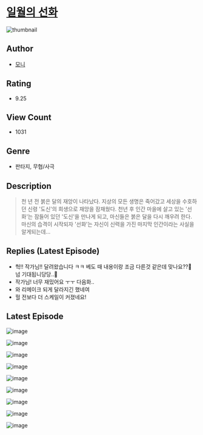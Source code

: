 # [일월의 선화](https://comic.naver.com/challenge/list?titleId=810439)
![thumbnail](https://image-comic.pstatic.net/user_contents_data/challenge_comic/2023/05/24/286561/upload_7363439483233057122_480x623.jpeg)

## Author
- [모니](https://comic.naver.com/artistTitle?id=286561)

## Rating
- 9.25

## View Count
- 1031

## Genre
- 판타지, 무협/사극

## Description
> 천 년 전 붉은 달의 재앙이 나타났다. 지상의 모든 생명은 죽어갔고 세상을 수호하던 신령 '도신'의 희생으로 재앙을 잠재웠다. 천년 후 인간 마을에 살고 있는 '선화'는 잠들어 있던 '도신'을 만나게 되고, 마신들은 붉은 달을 다시 깨우려 한다. 마신의 습격이 시작되자 '선화'는 자신이 신력을 가진 마지막 인간이라는 사실을 알게되는데...

## Replies (Latest Episode)
- 헉!! 작가님!! 달려왔습니다 ㅋㅋ 베도 때 내용이랑 조금 다른것 같은데 맞나요??🤔 넘 기대됩니당당..💓
- 작가님! 너무 재밌어요 ㅜㅜ 다음화..
- 와 리메이크 되게 달라지긴 했네여
- 헐 전보다 더 스케일이 커졌네요!

## Latest Episode
![image](https://image-comic.pstatic.net/user_contents_data/challenge_comic/2023/05/24/286561/upload_3486684851634320440.jpeg)

![image](https://image-comic.pstatic.net/user_contents_data/challenge_comic/2023/05/24/286561/upload_7378647923035813177.jpeg)

![image](https://image-comic.pstatic.net/user_contents_data/challenge_comic/2023/05/24/286561/upload_3703428074071012409.jpeg)

![image](https://image-comic.pstatic.net/user_contents_data/challenge_comic/2023/05/24/286561/upload_3545512005743293793.jpeg)

![image](https://image-comic.pstatic.net/user_contents_data/challenge_comic/2023/05/24/286561/upload_4134922599071430451.jpeg)

![image](https://image-comic.pstatic.net/user_contents_data/challenge_comic/2023/05/24/286561/upload_3832618675981202787.jpeg)

![image](https://image-comic.pstatic.net/user_contents_data/challenge_comic/2023/05/24/286561/upload_3906980670344671333.jpeg)

![image](https://image-comic.pstatic.net/user_contents_data/challenge_comic/2023/05/24/286561/upload_3544721245657642851.jpeg)

![image](https://image-comic.pstatic.net/user_contents_data/challenge_comic/2023/05/24/286561/upload_3775534244242546992.jpeg)
